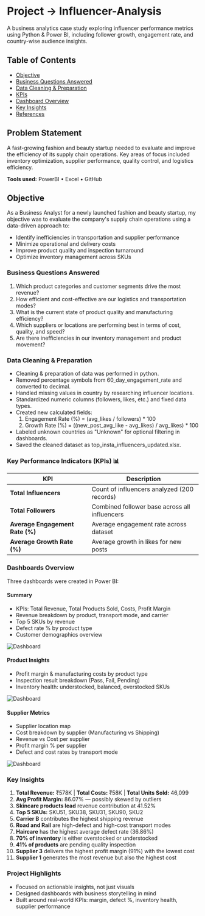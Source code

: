 # Project -> Influencer-Analysis
A business analytics case study exploring influencer performance metrics using Python &amp; Power BI, including follower growth, engagement rate, and country-wise audience insights.

## Table of Contents
- [Objective](#objective)
- [Business Questions Answered](#business-questions-answered)
- [Data Cleaning & Preparation](#data-cleaning--preparation)
- [KPIs](#key-performance-indicators-kpis)
- [Dashboard Overview](#dashboard-overview)
- [Key Insights](#key-insights)
- [References](#references)

## Problem Statement 
A fast-growing fashion and beauty startup needed to evaluate and improve the efficiency of its supply chain operations. Key areas of focus included inventory optimization, supplier performance, quality control, and logistics efficiency.

  
**Tools used:** PowerBI • Excel • GitHub

## Objective
As a Business Analyst for a newly launched fashion and beauty startup, my objective was to evaluate the company's supply chain operations using a data-driven approach to:

- Identify inefficiencies in transportation and supplier performance
- Minimize operational and delivery costs
- Improve product quality and inspection turnaround
- Optimize inventory management across SKUs

### Business Questions Answered

1. Which product categories and customer segments drive the most revenue?
2. How efficient and cost-effective are our logistics and transportation modes?
3. What is the current state of product quality and manufacturing efficiency?
4. Which suppliers or locations are performing best in terms of cost, quality, and speed?
5. Are there inefficiencies in our inventory management and product movement?

### Data Cleaning & Preparation
- Cleaning & preparation of data was performed in python.
- Removed percentage symbols from 60_day_engagement_rate and converted to decimal.
- Handled missing values in country by researching influencer locations.
- Standardized numeric columns (followers, likes, etc.) and fixed data types.
- Created new calculated fields:
  1. Engagement Rate (%) = (avg_likes / followers) * 100
  2. Growth Rate (%) = ((new_post_avg_like - avg_likes) / avg_likes) * 100
- Labeled unknown countries as "Unknown" for optional filtering in dashboards.
- Saved the cleaned dataset as top_insta_influencers_updated.xlsx.

### Key Performance Indicators (KPIs) 📊
| KPI                             | Description                                         |
| ------------------------------- | --------------------------------------------------- |
| **Total Influencers**           | Count of influencers analyzed (200 records)         |
| **Total Followers**             | Combined follower base across all influencers       |
| **Average Engagement Rate (%)** | Average engagement rate across dataset              |
| **Average Growth Rate (%)**     | Average growth in likes for new posts               |

### Dashboards Overview

Three dashboards were created in Power BI:

#### Summary
- KPIs: Total Revenue, Total Products Sold, Costs, Profit Margin
- Revenue breakdown by product, transport mode, and carrier
- Top 5 SKUs by revenue
- Defect rate % by product type
- Customer demographics overview

![Dashboard](dashboard/dashboard_overview.png)

#### Product Insights
- Profit margin & manufacturing costs by product type
- Inspection result breakdown (Pass, Fail, Pending)
- Inventory health: understocked, balanced, overstocked SKUs

![Dashboard](dashboard/dashboard_product.png)

#### Supplier Metrics
- Supplier location map
- Cost breakdown by supplier (Manufacturing vs Shipping)
- Revenue vs Cost per supplier
- Profit margin % per supplier
- Defect and cost rates by transport mode

![Dashboard](dashboard/dashboard_supplier.png)

### Key Insights

1. **Total Revenue:** ₹578K | **Total Costs:** ₹58K | **Total Units Sold:** 46,099  
2. **Avg Profit Margin:** 86.07% — possibly skewed by outliers  
3. **Skincare products lead** revenue contribution at 41.52%  
4. **Top 5 SKUs:** SKU51, SKU38, SKU31, SKU90, SKU2  
5. **Carrier B** contributes the highest shipping revenue  
6. **Road and Rail** are high-defect and high-cost transport modes  
7. **Haircare** has the highest average defect rate (36.86%)  
8. **70% of inventory** is either overstocked or understocked  
9. **41% of products** are pending quality inspection  
10. **Supplier 3** delivers the highest profit margin (91%) with the lowest cost  
11. **Supplier 1** generates the most revenue but also the highest cost

### Project Highlights
- Focused on actionable insights, not just visuals
- Designed dashboards with business storytelling in mind
- Built around real-world KPIs: margin, defect %, inventory health, supplier performance


